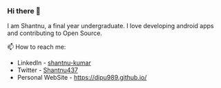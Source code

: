 ### Hi there 👋

<!--
**dipu989/dipu989** is a ✨ _special_ ✨ repository because its `README.md` (this file) appears on your GitHub profile.

Here are some ideas to get you started:

- 🔭 I’m currently working on ...
- 🌱 I’m currently learning ...
- 👯 I’m looking to collaborate on ...
- 🤔 I’m looking for help with ...
- 💬 Ask me about ...
- 📫 How to reach me: ...
- 😄 Pronouns: ...
- ⚡ Fun fact: ...
-->

I am Shantnu, a final year undergraduate. I love developing android apps and contributing to Open Source. 

 📫 How to reach me: 
   * LinkedIn - [shantnu-kumar](https://www.linkedin.com/in/shantnu-kumar/)
   * Twitter - [Shantnu437](https://twitter.com/Shantnu437)
   * Personal WebSite - https://dipu989.github.io/
